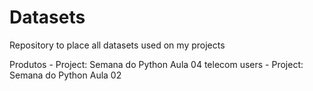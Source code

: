 # Datasets
Repository to place all datasets used on my projects

Produtos - Project: Semana do Python Aula 04
telecom users - Project: Semana do Python Aula 02
